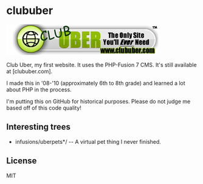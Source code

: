 # clububer

![logo](logo.png)

Club Uber, my first website. It uses the PHP-Fusion 7 CMS. It's still available at [clububer.com].

I made this in '08-'10 (approximately 6th to 8th grade) and learned a lot about PHP in the process.

I'm putting this on GitHub for historical purposes. Please do not judge me based off of this code quality!

## Interesting trees

* infusions/uberpets*/ -- A virtual pet thing I never finished.

## License

MIT
